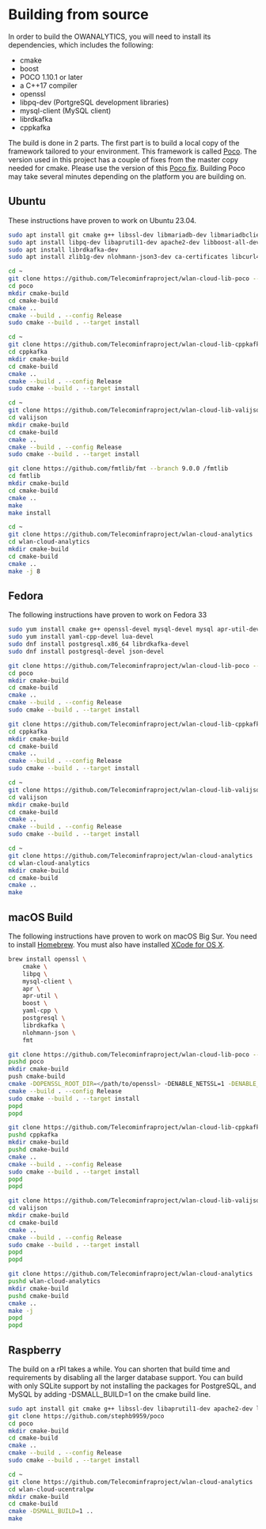 # Building from source
In order to build the OWANALYTICS, you will need to install its dependencies, which includes the following:
- cmake
- boost
- POCO 1.10.1 or later
- a C++17 compiler
- openssl
- libpq-dev (PortgreSQL development libraries)
- mysql-client (MySQL client)
- librdkafka
- cppkafka

The build is done in 2 parts. The first part is to build a local copy of the framework tailored to your environment. This
framework is called [Poco](https://github.com/pocoproject/poco). The version used in this project has a couple of fixes
from the master copy needed for cmake. Please use the version of this [Poco fix](https://github.com/Telecominfraproject/wlan-cloud-lib-poco). Building
Poco may take several minutes depending on the platform you are building on.

## Ubuntu
These instructions have proven to work on Ubuntu 23.04.
```bash
sudo apt install git cmake g++ libssl-dev libmariadb-dev libmariadbclient-dev-compat
sudo apt install libpq-dev libaprutil1-dev apache2-dev libboost-all-dev
sudo apt install librdkafka-dev
sudo apt install zlib1g-dev nlohmann-json3-dev ca-certificates libcurl4-openssl-dev

cd ~
git clone https://github.com/Telecominfraproject/wlan-cloud-lib-poco --branch poco-tip-v1 poco
cd poco
mkdir cmake-build
cd cmake-build
cmake ..
cmake --build . --config Release
sudo cmake --build . --target install

cd ~
git clone https://github.com/Telecominfraproject/wlan-cloud-lib-cppkafka --branch tip-v1 cppkafka
cd cppkafka
mkdir cmake-build
cd cmake-build
cmake ..
cmake --build . --config Release
sudo cmake --build . --target install

cd ~
git clone https://github.com/Telecominfraproject/wlan-cloud-lib-valijson --branch tip-v1 valijson
cd valijson
mkdir cmake-build
cd cmake-build
cmake ..
cmake --build . --config Release
sudo cmake --build . --target install

git clone https://github.com/fmtlib/fmt --branch 9.0.0 /fmtlib
cd fmtlib
mkdir cmake-build
cd cmake-build
cmake ..
make
make install

cd ~
git clone https://github.com/Telecominfraproject/wlan-cloud-analytics
cd wlan-cloud-analytics
mkdir cmake-build
cd cmake-build
cmake ..
make -j 8
```

## Fedora
The following instructions have proven to work on Fedora 33
```bash
sudo yum install cmake g++ openssl-devel mysql-devel mysql apr-util-devel boost boost-devel
sudo yum install yaml-cpp-devel lua-devel
sudo dnf install postgresql.x86_64 librdkafka-devel
sudo dnf install postgresql-devel json-devel

git clone https://github.com/Telecominfraproject/wlan-cloud-lib-poco --branch poco-tip-v1
cd poco
mkdir cmake-build
cd cmake-build
cmake ..
cmake --build . --config Release
sudo cmake --build . --target install

git clone https://github.com/Telecominfraproject/wlan-cloud-lib-cppkafka --branch tip-v1
cd cppkafka
mkdir cmake-build
cd cmake-build
cmake ..
cmake --build . --config Release
sudo cmake --build . --target install

cd ~
git clone https://github.com/Telecominfraproject/wlan-cloud-lib-valijson --branch tip-v1
cd valijson
mkdir cmake-build
cd cmake-build
cmake ..
cmake --build . --config Release
sudo cmake --build . --target install

cd ~
git clone https://github.com/Telecominfraproject/wlan-cloud-analytics
cd wlan-cloud-analytics
mkdir cmake-build
cd cmake-build
cmake ..
make
```

## macOS Build
The following instructions have proven to work on macOS Big Sur. You need to install [Homebrew](https://brew.sh/). You must also have installed [XCode for OS X](https://www.freecodecamp.org/news/how-to-download-and-install-xcode/).
```bash
brew install openssl \
	cmake \
	libpq \
	mysql-client \
	apr \
	apr-util \
	boost \
	yaml-cpp \
	postgresql \
	librdkafka \
	nlohmann-json \
	fmt

git clone https://github.com/Telecominfraproject/wlan-cloud-lib-poco --branch poco-tip-v1
pushd poco
mkdir cmake-build
push cmake-build
cmake -DOPENSSL_ROOT_DIR=</path/to/openssl> -DENABLE_NETSSL=1 -DENABLE_JWT=1 -DENABLE_CRYPTO=1 ..
cmake --build . --config Release
sudo cmake --build . --target install
popd
popd

git clone https://github.com/Telecominfraproject/wlan-cloud-lib-cppkafka --branch tip-v1
pushd cppkafka
mkdir cmake-build
pushd cmake-build
cmake ..
cmake --build . --config Release
sudo cmake --build . --target install
popd
popd

git clone https://github.com/Telecominfraproject/wlan-cloud-lib-valijson --branch tip-v1
cd valijson
mkdir cmake-build
cd cmake-build
cmake ..
cmake --build . --config Release
sudo cmake --build . --target install
popd
popd

git clone https://github.com/Telecominfraproject/wlan-cloud-analytics
pushd wlan-cloud-analytics
mkdir cmake-build
pushd cmake-build
cmake ..
make -j
popd
popd
```

## Raspberry
The build on a rPI takes a while. You can shorten that build time and requirements by disabling all the larger database
support. You can build with only SQLite support by not installing the packages for PostgreSQL, and MySQL by
adding -DSMALL_BUILD=1 on the cmake build line.

```bash
sudo apt install git cmake g++ libssl-dev libaprutil1-dev apache2-dev libboost-all-dev libyaml-cpp-dev
git clone https://github.com/stephb9959/poco
cd poco
mkdir cmake-build
cd cmake-build
cmake ..
cmake --build . --config Release
sudo cmake --build . --target install

cd ~
git clone https://github.com/Telecominfraproject/wlan-cloud-analytics
cd wlan-cloud-ucentralgw
mkdir cmake-build
cd cmake-build
cmake -DSMALL_BUILD=1 ..
make
```
